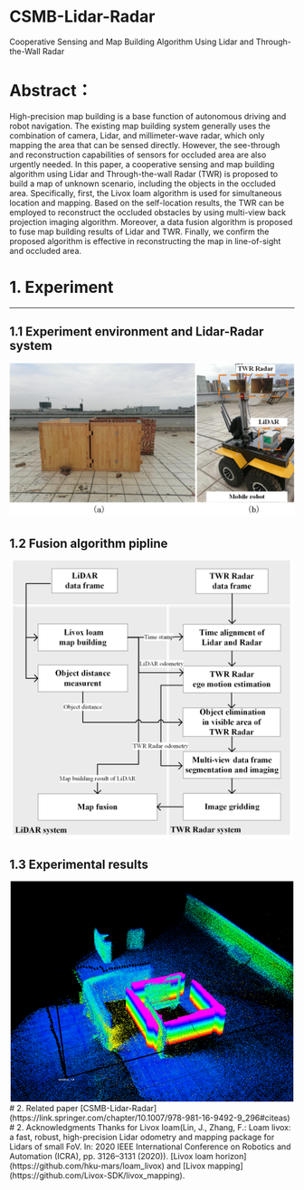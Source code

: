 # CSMB-Lidar-Radar
Cooperative Sensing and Map Building Algorithm Using Lidar and Through-the-Wall Radar

# Abstract：
High-precision map building is a base function of autonomous driving and robot navigation. The existing map building system generally uses the combination of camera, Lidar, and millimeter-wave radar, which only mapping the area that can be sensed directly. However, the see-through and reconstruction capabilities of sensors for occluded area are also urgently needed. In this paper, a cooperative sensing and map building algorithm using Lidar and Through-the-wall Radar (TWR) is proposed to build a map of unknown scenario, including the objects in the occluded area. Specifically, first, the Livox loam algorithm is used for simultaneous location and mapping. Based on the self-location results, the TWR can be employed to reconstruct the occluded obstacles by using multi-view back projection imaging algorithm. Moreover, a data fusion algorithm is proposed to fuse map building results of Lidar and TWR. Finally, we confirm the proposed algorithm is effective in reconstructing the map in line-of-sight and occluded area.

# 1. Experiment
---
## 1.1 Experiment environment and Lidar-Radar system
<div align=center>
<img src="pic/car.png", width="800px"/>
</div>


## 1.2 Fusion algorithm pipline
<div align=center>
<img src="pic/data_fusion.png", width="500px"/>
</div>


## 1.3 Experimental results
<div align=center>
<img src="pic/result1.png", width="500px"/>
</div>
# 2. Related paper
[CSMB-Lidar-Radar](https://link.springer.com/chapter/10.1007/978-981-16-9492-9_296#citeas)
# 2. Acknowledgments
Thanks for Livox loam(Lin, J., Zhang, F.: Loam livox: a fast, robust, high-precision Lidar odometry and mapping package for Lidars of small FoV. In: 2020 IEEE International Conference on Robotics and Automation (ICRA), pp. 3126–3131 (2020)). [Livox loam horizon](https://github.com/hku-mars/loam_livox) and [Livox mapping](https://github.com/Livox-SDK/livox_mapping).

